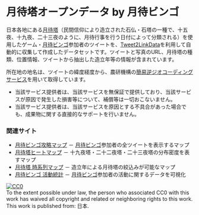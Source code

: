 # 月待塔オープンデータ by 月待ビンゴ

日本各地にある[月待塔](https://ja.wikipedia.org/wiki/月待塔)（民間信仰により造立された石仏・石塔の一種で、十五夜、十九夜、二十三夜のように、月待行事を行う日付によって分類される）を使用したゲーム・[月待ビンゴ](https://moon.sekibutsu.info)参加者のツイートを、[Tweet2LinkData](https://github.com/midoriit/Tweet2LinkData)を利用して自動的に収集して作成したデータセットです。ツイートと写真のURL、月待塔の種類、位置情報、ツイートから抽出した造立年等の情報が含まれています。

所在地の地名は、ツイートの緯度経度から、農研機構の[簡易逆ジオコーディングサービス](http://www.finds.jp/rgeocode/)を用いて取得しています。
* 当該サービス提供者は、当該サービスを無保証で提供しており、当該サービスが原因で発生した損害等について、補償等は一切おこないません。
* 当該サービス提供者は、当該サービスを原因とする不具合があった場合でも、成果物に関する直接的なサポートを行いません。

### 関連サイト
* [月待ビンゴ攻略マップ](https://moon.sekibutsu.info/map/) － [月待ビンゴ](https://moon.sekibutsu.info)参加者の全ツイートを表示するマップ
* [月待塔ヒートマップ](https://moon.sekibutsu.info/map/heatmap.html) － 十九夜塔・二十二夜塔・二十三夜塔の分布密度を表すマップ
* [月待塔 時系列マップ](https://moon.sekibutsu.info/map/timeseries.html) － 造立年による月待塔の絞込みが可能なマップ
* [月待ビンゴ 活動統計](https://moon.sekibutsu.info/stats/) － [月待ビンゴ](https://moon.sekibutsu.info)参加者の活動に関するデータを可視化

<p xmlns:dct="http://purl.org/dc/terms/" xmlns:vcard="http://www.w3.org/2001/vcard-rdf/3.0#">
  <a rel="license"
     href="http://creativecommons.org/publicdomain/zero/1.0/">
    <img src="http://i.creativecommons.org/p/zero/1.0/88x31.png" style="border-style: none;" alt="CC0" />
  </a>
  <br />
  To the extent possible under law,
  <span rel="dct:publisher" resource="[_:publisher]">the person who associated CC0</span>
  with this work has waived all copyright and related or neighboring
  rights to this work.
This work is published from:
<span property="vcard:Country" datatype="dct:ISO3166"
      content="JP" about="[_:publisher]">
  日本</span>.
</p>
